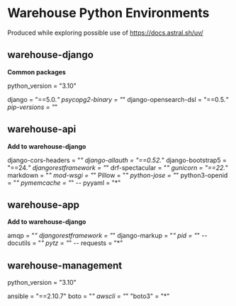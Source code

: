 # Warehouse Python Environments

Produced while exploring possible use of https://docs.astral.sh/uv/

## warehouse-django

**Common packages**

python_version = "3.10"

django = "==5.0.*"
psycopg2-binary = "*"
django-opensearch-dsl = "==0.5.*"
pip-versions = "*"

## warehouse-api 

**Add to warehouse-django**

django-cors-headers = "*"
django-allauth = "==0.52.*"
django-bootstrap5 = "==24.*"
djangorestframework = "*"
drf-spectacular = "*"
gunicorn = "==22.*"
markdown = "*"
mod-wsgi = "*"
Pillow = "*"
python-jose = "*"
python3-openid = "*"
pymemcache = "*"
-- pyyaml = "*"

## warehouse-app

**Add to warehouse-django**

amqp = "*"
djangorestframework = "*"
django-markup = "*"
pid = "*"
-- docutils = "*"
pytz = "*"
-- requests = "*"

## warehouse-management

python_version = "3.10"

ansible = "==2.10.7"
boto = "*"
awscli = "*"
"boto3" = "*"
